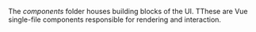 The _components_ folder houses building blocks of the UI. TThese are Vue single-file components responsible for rendering and interaction.
